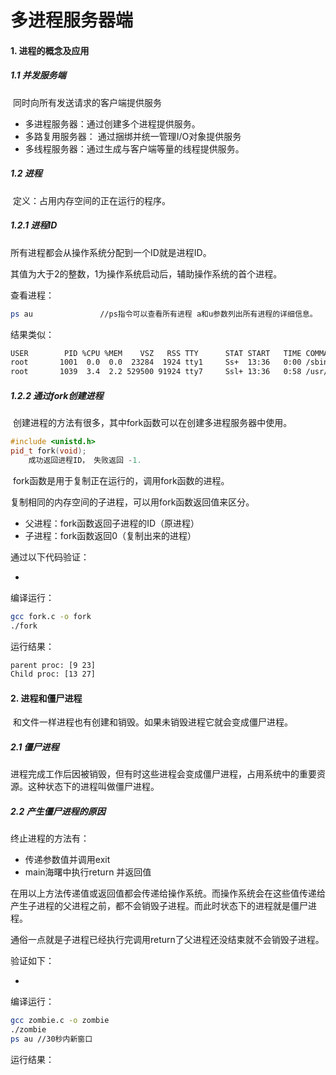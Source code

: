 # 多进程服务器端

#### 1. 进程的概念及应用

##### 1.1 并发服务端

​	同时向所有发送请求的客户端提供服务

* 多进程服务器：通过创建多个进程提供服务。
* 多路复用服务器： 通过捆绑并统一管理I/O对象提供服务
* 多线程服务器：通过生成与客户端等量的线程提供服务。

##### 1.2 进程

​	定义：占用内存空间的正在运行的程序。

##### 1.2.1 进程ID

所有进程都会从操作系统分配到一个ID就是进程ID。

其值为大于2的整数，1为操作系统启动后，辅助操作系统的首个进程。

查看进程：

```bash
ps au 				//ps指令可以查看所有进程 a和u参数列出所有进程的详细信息。
```

结果类似：

```bash
USER        PID %CPU %MEM    VSZ   RSS TTY      STAT START   TIME COMMAND
root       1001  0.0  0.0  23284  1924 tty1     Ss+  13:36   0:00 /sbin/agetty -
root       1039  3.4  2.2 529500 91924 tty7     Ssl+ 13:36   0:58 /usr/lib/xorg/
```

##### 1.2.2 通过fork创建进程

​	创建进程的方法有很多，其中fork函数可以在创建多进程服务器中使用。

```c++
#include <unistd.h>
pid_t fork(void);
	成功返回进程ID， 失败返回 -1.
```

​	fork函数是用于复制正在运行的，调用fork函数的进程。

复制相同的内存空间的子进程，可以用fork函数返回值来区分。

* 父进程：fork函数返回子进程的ID（原进程）
* 子进程：fork函数返回0（复制出来的进程）

通过以下代码验证：

* 

编译运行：

```bash
gcc fork.c -o fork
./fork
```

运行结果：

```bash
parent proc: [9 23] 
Child proc: [13 27] 
```

#### 2. 进程和僵尸进程

​	和文件一样进程也有创建和销毁。如果未销毁进程它就会变成僵尸进程。

##### 2.1 僵尸进程

​	进程完成工作后因被销毁，但有时这些进程会变成僵尸进程，占用系统中的重要资源。这种状态下的进程叫做僵尸进程。

##### 2.2 产生僵尸进程的原因

 终止进程的方法有：

* 传递参数值并调用exit
* main海曙中执行return 并返回值

在用以上方法传递值或返回值都会传递给操作系统。而操作系统会在这些值传递给产生子进程的父进程之前，都不会销毁子进程。而此时状态下的进程就是僵尸进程。

​	通俗一点就是子进程已经执行完调用return了父进程还没结束就不会销毁子进程。

验证如下：

* 

编译运行：

```bash
gcc zombie.c -o zombie
./zombie
ps au //30秒内新窗口
```

运行结果：

```bash

```

